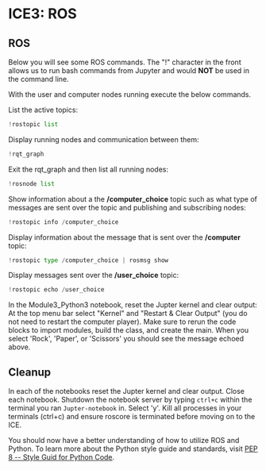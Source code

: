 # ICE3: ROS

## ROS
Below you will see some ROS commands. The "!" character in the front allows us to run bash commands from Jupyter and would **NOT** be used in the command line.

With the user and computer nodes running execute the below commands.

List the active topics:


```python
!rostopic list
```

Display running nodes and communication between them:


```python
!rqt_graph
```

Exit the rqt_graph and then list all running nodes:


```python
!rosnode list
```

Show information about a the **/computer_choice** topic such as what type of messages are sent over the topic and publishing and subscribing nodes:


```python
!rostopic info /computer_choice
```

Display information about the message that is sent over the **/computer** topic:


```python
!rostopic type /computer_choice | rosmsg show
```

Display messages sent over the **/user_choice** topic:


```python
!rostopic echo /user_choice
```

In the Module3_Python3 notebook, reset the Jupter kernel and clear output: At the top menu bar select "Kernel" and "Restart & Clear Output" (you do not need to restart the computer player). Make sure to rerun the code blocks to import modules, build the class, and create the main. When you select 'Rock', 'Paper', or 'Scissors' you should see the message echoed above.

## Cleanup
In each of the notebooks reset the Jupter kernel and clear output. Close each notebook. Shutdown the notebook server by typing `ctrl+c` within the terminal you ran `Jupter-notebook` in. Select 'y'. Kill all processes in your terminals (ctrl+c) and ensure roscore is terminated before moving on to the ICE.

You should now have a better understanding of how to utilize ROS and Python. To learn more about the Python style guide and standards, visit [PEP 8 -- Style Guid for Python Code](https://www.python.org/dev/peps/pep-0008/#class-names).

